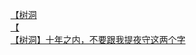 [【树洞](http://tieba.baidu.com/p/4086437631?see_lz=1&pn=)   
[【](http://tieba.baidu.com/p/4086485962?see_lz=1&pn=)   
[【树洞】十年之内，不要跟我提夜守这两个字](http://tieba.baidu.com/p/4086054446?see_lz=1&pn=)   
